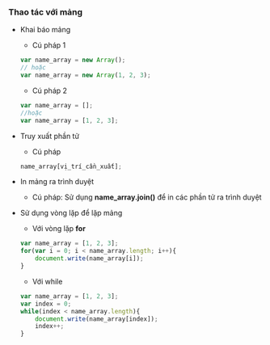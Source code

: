 ### Thao tác với mảng

- Khai báo mảng

	+ Cú pháp 1

	```javascript
	var name_array = new Array();
	// hoặc
	var name_array = new Array(1, 2, 3);
	```
	+ Cú pháp 2
	```javascript
	var name_array = [];
	//hoặc
	var name_array = [1, 2, 3];
	```

- Truy xuất phần tử

	+ Cú pháp
	```javascript
	name_array[vị_trí_cần_xuất];
	```

- In mảng ra trình duyệt

	+ Cú pháp: Sử dụng **name_array.join()** để in các phần tử ra trình duyệt

- Sử dụng vòng lặp để lặp mảng

	+ Với vòng lặp **for**
	```javascript
	var name_array = [1, 2, 3];
	for(var i = 0; i < name_array.length; i++){
		document.write(name_array[i]);
	}
	```

	+ Với while
	```javascript
	var name_array = [1, 2, 3];
	var index = 0;
	while(index < name_array.length){
		document.write(name_array[index]);
		index++;
	}

	```